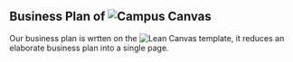 ## Business Plan of ![Campus Canvas](https://docs.google.com/presentation/d/1t0Tgj0LdxebdV1llosvSGrhvIg_TdwaTo5xvGyB5zcA/edit?usp=sharing)

Our business plan is wrtten on the ![Lean Canvas](https://www.leancanvas.com/) template, it reduces an elaborate business plan into a single page. 
